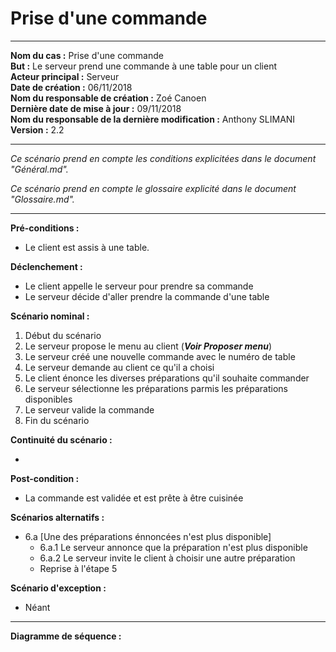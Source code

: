 # Prise d'une commande

---

**Nom du cas :** Prise d'une commande  
**But :** Le serveur prend une commande à une table pour un client  
**Acteur principal :** Serveur  
**Date de création :** 06/11/2018  
**Nom du responsable de création :** Zoé Canoen  
**Dernière date de mise à jour :**  09/11/2018  
**Nom du responsable de la dernière modification :** Anthony SLIMANI  
**Version :** 2.2

---

*Ce scénario prend en compte les conditions explicitées dans le document "Général.md".*

*Ce scénario prend en compte le glossaire explicité dans le document "Glossaire.md".*

------

**Pré-conditions :**  

- Le client est assis à une table.

**Déclenchement :**

- Le client appelle le serveur pour prendre sa commande
- Le serveur décide d'aller prendre la commande d'une table

**Scénario nominal :**  

1. Début du scénario
2. Le serveur propose le menu au client (***Voir Proposer menu***)
3. Le serveur créé une nouvelle commande avec le numéro de table
4. Le serveur demande au client ce qu'il a choisi
5. Le client énonce les diverses préparations qu'il souhaite commander
6. Le serveur sélectionne les préparations parmis les préparations disponibles
7. Le serveur valide la commande
8. Fin du scénario

**Continuité du scénario :**

-

**Post-condition :**

- La commande est validée et est prête à être cuisinée

**Scénarios alternatifs :**  

- 6.a [Une des préparations énnoncées n'est plus disponible]
    - 6.a.1 Le serveur annonce que la préparation n'est plus disponible
    - 6.a.2 Le serveur invite le client à choisir une autre préparation
    - Reprise à l'étape 5

**Scénario d'exception :**  

- Néant

---

**Diagramme de séquence :**
